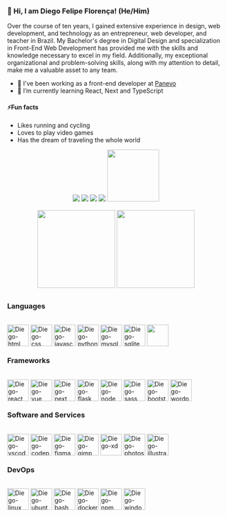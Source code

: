 ### 👋 Hi, I am Diego Felipe Florença! (He/Him)

Over the course of ten years, I gained extensive experience in design, web development, and technology as an entrepreneur, web developer, and teacher in Brazil. My Bachelor's degree in Digital Design and specialization in Front-End Web Development has provided me with the skills and knowledge necessary to excel in my field. Additionally, my exceptional organizational and problem-solving skills, along with my attention to detail, make me a valuable asset to any team.

- 🔭 I've been working as a front-end developer at <a href="http://www.panevo.com" target="_blank">Panevo</a>
- 🚀 I’m currently learning React, Next and TypeScript

#### ⚡Fun facts

- Likes running and cycling
- Loves to play video games
- Has the dream of traveling the whole world

<div align="center"> 
  <a href="https://www.linkedin.com/in/diegoflorenca" target="_blank"><img src="https://img.shields.io/badge/-LinkedIn-%230077B5?style=for-the-badge&logo=linkedin&logoColor=white"></a>
  <a href = "mailto:diegoflorenca+github@gmail.com"><img src="https://img.shields.io/badge/Gmail-D14836?style=for-the-badge&logo=gmail&logoColor=white"></a>
  <a href="http://www.discordapp.com/users/516404623368650802" target="_blank"><img src="https://img.shields.io/badge/Discord-7289DA?style=for-the-badge&logo=discord&logoColor=white"></a> 
  <a href="https://instagram.com/diegoflorenca" target="_blank"><img src="https://img.shields.io/badge/-Instagram-%23E4405F?style=for-the-badge&logo=instagram&logoColor=white"></a>
  <img height="120" src='https://avataaars.io/?avatarStyle=Transparent&topType=LongHairBun&accessoriesType=Blank&hairColor=BrownDark&facialHairType=BeardLight&facialHairColor=BrownDark&clotheType=Hoodie&clotheColor=Gray01&eyeType=Happy&eyebrowType=Default&mouthType=Smile&skinColor=Light'
  />
</div><br>
<div align="center">
  <img height="180em" src="https://github-readme-stats.vercel.app/api?username=diegoflorenca&show_icons=true&theme=dracula&include_all_commits=true&count_private=true"/>
  <img height="180em" src="https://github-readme-stats.vercel.app/api/top-langs/?username=diegoflorenca&layout=compact&langs_count=7&theme=dracula"/>
</div>

##

### Languages

  <div style="display: inline_block"><br>
    <img align="center" alt="Diego-html" height="50"  src="https://cdn.jsdelivr.net/gh/devicons/devicon/icons/html5/html5-original.svg" />
    <img align="center" alt="Diego-css" height="50"  src="https://cdn.jsdelivr.net/gh/devicons/devicon/icons/css3/css3-original.svg" />
    <img align="center" alt="Diego-javascript" height="50"  src="https://cdn.jsdelivr.net/gh/devicons/devicon/icons/javascript/javascript-original.svg" />
    <img align="center" alt="Diego-python" height="50"  src="https://cdn.jsdelivr.net/gh/devicons/devicon/icons/python/python-original.svg" />
    <img align="center" alt="Diego-mysql" height="50"  src="https://cdn.jsdelivr.net/gh/devicons/devicon/icons/mysql/mysql-original.svg" />
    <img align="center" alt="Diego-sqlite" height="50"  src="https://cdn.jsdelivr.net/gh/devicons/devicon/icons/sqlite/sqlite-original.svg" />
    <img align="center" alt="Diego-markdown" height="50" style="color:white"  src="https://cdn.jsdelivr.net/gh/devicons/devicon/icons/markdown/markdown-original.svg" />
  </div>

### Frameworks

  <div style="display: inline_block"><br>
    <img align="center" alt="Diego-react" height="50"  src="https://cdn.jsdelivr.net/gh/devicons/devicon/icons/react/react-original.svg" />
    <img align="center" alt="Diego-vue" height="50" src="https://cdn.jsdelivr.net/gh/devicons/devicon/icons/vuejs/vuejs-original-wordmark.svg" />
    <img align="center" alt="Diego-next" height="50"  src="https://cdn.jsdelivr.net/gh/devicons/devicon/icons/nextjs/nextjs-original.svg" />
    <img align="center" alt="Diego-flask" height="50"  src="https://cdn.jsdelivr.net/gh/devicons/devicon/icons/flask/flask-original.svg" />
    <img align="center" alt="Diego-node" height="50"  src="https://cdn.jsdelivr.net/gh/devicons/devicon/icons/nodejs/nodejs-original-wordmark.svg" />
    <img align="center" alt="Diego-sass" height="50"  src="https://cdn.jsdelivr.net/gh/devicons/devicon/icons/sass/sass-original.svg" />
    <img align="center" alt="Diego-bootstrap" height="50"  src="https://cdn.jsdelivr.net/gh/devicons/devicon/icons/bootstrap/bootstrap-original.svg" />        
    <img align="center" alt="Diego-wordpress" height="50"  src="https://cdn.jsdelivr.net/gh/devicons/devicon/icons/wordpress/wordpress-original.svg" />
  </div>

### Software and Services

  <div style="display: inline_block"><br>
    <img align="center" alt="Diego-vscode" height="50"  src="https://cdn.jsdelivr.net/gh/devicons/devicon/icons/vscode/vscode-original.svg" />
    <img align="center" alt="Diego-codepen" height="50"  src="https://cdn.jsdelivr.net/gh/devicons/devicon/icons/codepen/codepen-plain.svg" />
    <img align="center" alt="Diego-figma" height="50"  src="https://cdn.jsdelivr.net/gh/devicons/devicon/icons/figma/figma-original.svg" />
    <img align="center" alt="Diego-gimp" height="50"  src="https://cdn.jsdelivr.net/gh/devicons/devicon/icons/gimp/gimp-original.svg" />
    <img align="center" alt="Diego-xd" height="50"  src="https://cdn.jsdelivr.net/gh/devicons/devicon/icons/xd/xd-plain.svg" />
    <img align="center" alt="Diego-photoshop" height="50"  src="https://cdn.jsdelivr.net/gh/devicons/devicon/icons/photoshop/photoshop-plain.svg" />
    <img align="center" alt="Diego-illustrator" height="50"  src="https://cdn.jsdelivr.net/gh/devicons/devicon/icons/illustrator/illustrator-plain.svg" />
  </div>

### DevOps

  <div style="display: inline_block"><br>
    <img align="center" alt="Diego-linux" height="50"  src="https://cdn.jsdelivr.net/gh/devicons/devicon/icons/linux/linux-original.svg" />
    <img align="center" alt="Diego-ubuntu" height="50"  src="https://cdn.jsdelivr.net/gh/devicons/devicon/icons/ubuntu/ubuntu-plain.svg" />
    <img align="center" alt="Diego-bash" height="50"  src="https://cdn.jsdelivr.net/gh/devicons/devicon/icons/bash/bash-original.svg" />
    <img align="center" alt="Diego-docker" height="50"  src="https://cdn.jsdelivr.net/gh/devicons/devicon/icons/docker/docker-original.svg" />
    <img align="center" alt="Diego-npm" height="50"  src="https://cdn.jsdelivr.net/gh/devicons/devicon/icons/npm/npm-original-wordmark.svg" />
    <img align="center" alt="Diego-windows" height="50"  src="https://cdn.jsdelivr.net/gh/devicons/devicon/icons/windows8/windows8-original.svg" />
  </div>
